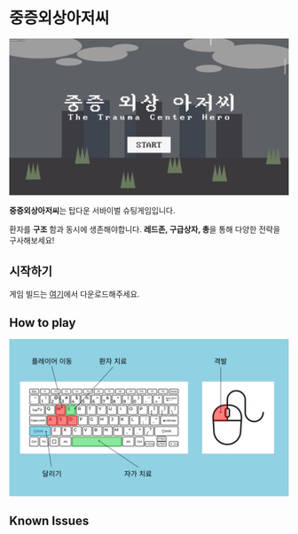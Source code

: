 # 중증외상아저씨

![GIF](start.gif) 


**중증외상아저씨**는 탑다운 서바이벌 슈팅게임입니다. 

환자를 **구조** 함과 동시에 생존해야합니다.
**레드존, 구급상자, 총**을 통해 다양한 전략을 구사해보세요!

## 시작하기

게임 빌드는 [여기](https://github.com/goalgoloo1/TraumaCenterAjussi/releases/tag/1.0.0)에서 다운로드해주세요.

## How to play
![PNG](keyboardandmouse.png)


## Known Issues


